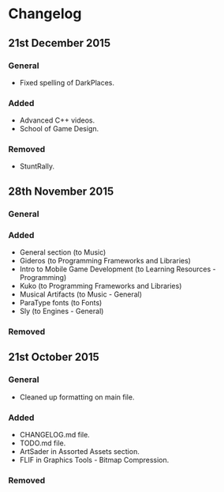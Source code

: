 # Changelog #

## 21st December 2015 ##

### General ###

* Fixed spelling of DarkPlaces.

### Added ###

* Advanced C++ videos.
* School of Game Design.

### Removed ###

* StuntRally.

## 28th November 2015 ##

### General ###

### Added ###

* General section (to Music)
* Gideros (to Programming Frameworks and Libraries)
* Intro to Mobile Game Development (to Learning Resources - Programming)
* Kuko (to Programming Frameworks and Libraries)
* Musical Artifacts (to Music - General)
* ParaType fonts (to Fonts)
* Sly (to Engines - General)

### Removed ###

## 21st October 2015 ##

### General ###

* Cleaned up formatting on main file.

### Added ###

* CHANGELOG.md file.
* TODO.md file.
* ArtSader in Assorted Assets section.
* FLIF in Graphics Tools - Bitmap Compression.

### Removed ###
